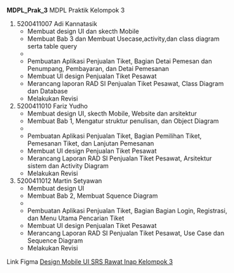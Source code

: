 **MDPL_Prak_3**
MDPL Praktik Kelompok 3

1. 5200411007 Adi Kannatasik 
    - Membuat design UI dan skecth Mobile
    - Membuat Bab 3 dan Membuat Usecase,activity,dan class diagram serta table query
    - 
    - Pembuatan Aplikasi Penjualan Tiket, Bagian Detai Pemesan dan Penumpang, Pembayaran, dan Detai Pemesanan
    - Membuat UI design Penjualan Tiket Pesawat
    - Merancang laporan RAD SI Penjualan Tiket Pesawat, Class Diagram dan Database
    - Melakukan Revisi
2. 5200411010 Fariz Yudho 
    - Membuat design UI, skecth Mobile, Website dan arsitektur 
    - Membuat Bab 1, Mengatur struktur penulisan, dan Object Diagram
    - 
    - Pembuatan Aplikasi Penjualan Tiket, Bagian Pemilihan Tiket, Pemesanan Tiket, dan Lanjutan Pemesanan
    - Membuat UI design Penjualan Tiket Pesawat
    - Merancang Laporan RAD SI Penjualan Tiket Pesawat, Arsitektur sistem dan Activity Diagram
    - Melakukan Revisi
3. 5200411012 Martin Setyawan 
    - Membuat design UI 
    - Membuat Bab 2, Membuat Squence Diagram
    - 
    - Pembuatan Aplikasi Penjualan Tiket, Bagian Bagian Login, Registrasi, dan Menu Utama Pencarian Tiket
    - Membuat UI design Penjualan Tiket Pesawat
    - Merancang Laporan RAD SI Penjualan Tiket Pesawat, Use Case dan Sequence Diagram
    - Melakukan Revisi

Link Figma [Design Mobile UI SRS Rawat Inap Kelompok 3](https://www.figma.com/file/ILykDzjBmlpKUpwEyUrfZ9/Untitled?node-id=26%3A321)


